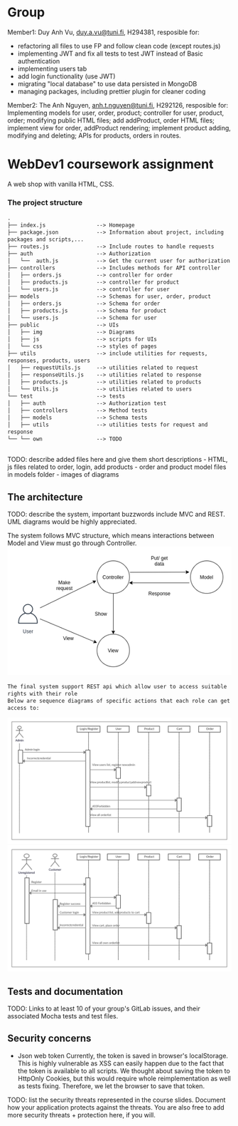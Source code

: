 # Group 

Member1:  Duy Anh Vu, duy.a.vu@tuni.fi, H294381, 
resposible for:
- refactoring all files to use FP and follow clean code (except routes.js)
- implementing JWT and fix all tests to test JWT instead of Basic authentication
- implementing users tab
- add login functionality (use JWT)
- migrating "local database" to use data persisted in MongoDB
- managing packages, including prettier plugin for cleaner coding

Member2:  The Anh Nguyen, anh.t.nguyen@tuni.fi, H292126, 
resposible for: Implementing models for user, order, product; controller for user, product, order; modifying public HTML files; add addProduct, order HTML files; implement view for order, addProduct rendering; implement product adding, modifying and deleting; APIs for products, orders in routes.



# WebDev1 coursework assignment

A web shop with vanilla HTML, CSS.


### The project structure

```
.
├── index.js                --> Homepage
├── package.json            --> Information about project, including packages and scripts,...
├── routes.js               --> Include routes to handle requests
├── auth                    --> Authorization
│   └──  auth.js            --> Get the current user for authorization
├── controllers             --> Includes methods for API controller
│   ├── orders.js           --> controller for order
│   ├── products.js         --> controller for product
│   └── users.js            --> controller for user
├── models                  --> Schemas for user, order, product
│   ├── orders.js           --> Schema for order
│   ├── products.js         --> Schema for product
│   └── users.js            --> Schema for user
├── public                  --> UIs
│   ├── img                 --> Diagrams
│   ├── js                  --> scripts for UIs
│   └── css                 --> styles of pages
├── utils                   --> include utilities for requests, responses, products, users
│   ├── requestUtils.js     --> utilities related to request
│   ├── responseUtils.js    --> utilities related to response
│   ├── products.js         --> utilities related to products
│   └── Utils.js            --> utilities related to users
└── test                    --> tests
│   ├── auth                --> Authorization test
│   ├── controllers         --> Method tests
│   ├── models              --> Schema tests
│   ├── utils               --> utilities tests for request and response
└── └── own                 --> TODO


```

TODO: describe added files here and give them short descriptions
    - HTML, js files related to order, login, add products
    - order and product model files in models folder
    - images of diagrams

## The architecture 

TODO: describe the system, important buzzwords include MVC and REST.
UML diagrams would be highly appreciated.

The system follows MVC structure, which means interactions between Model and View must go through Controller.
    ![MVC Diagram](./public/images/MVC.png "MVC diagram")

    The final system support REST api which allow user to access suitable rights with their role
    Below are sequence diagrams of specific actions that each role can get access to:
![Admin Sequence Diagram](./public/images/adminProcess.png "Admin sequence diagram")
![Customer And Unregistered User Diagram](./public/images/customerSequence.png "Customer and unregistered user")

## Tests and documentation

TODO: Links to at least 10 of your group's GitLab issues, and their associated Mocha tests and test files.

## Security concerns

* Json web token
Currently, the token is saved in browser's localStorage. This is highly vulnerable as XSS can easily happen due to the fact that the token
is available to all scripts. We thought about saving the token to HttpOnly Cookies, but this would require whole reimplementation as well
as tests fixing. Therefore, we let the browser to save that token.

TODO: list the security threats represented in the course slides.
Document how your application protects against the threats.
You are also free to add more security threats + protection here, if you will.

